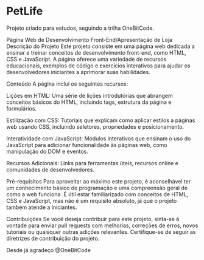 # PetLife
Projeto criado para estudos, seguindo a trilha OneBitCode.

Página Web de Desenvolvimento Front-End/Apresentação de Loja
Descrição do Projeto
Este projeto consiste em uma página web dedicada a ensinar e treinar conceitos de desenvolvimento front-end, como HTML, CSS e JavaScript. 
A página oferece uma variedade de recursos educacionais, exemplos de código e exercícios interativos para ajudar os desenvolvedores iniciantes
a aprimorar suas habilidades.

Conteúdo
A página inclui os seguintes recursos:

Lições em HTML: Uma série de lições introdutórias que abrangem conceitos básicos do HTML, incluindo tags, estrutura da página e formulários.

Estilização com CSS: Tutoriais que explicam como aplicar estilos a páginas web usando CSS, incluindo seletores, propriedades e posicionamento.

Interatividade com JavaScript: Módulos interativos que ensinam o uso do JavaScript para adicionar funcionalidade às páginas web, como manipulação do DOM e eventos.

Recursos Adicionais: Links para ferramentas úteis, recursos online e comunidades de desenvolvedores.

Pré-requisitos
Para aproveitar ao máximo este projeto, é aconselhável ter um conhecimento básico de programação e uma compreensão geral de como a web funciona. É útil estar 
familiarizado com conceitos de HTML, CSS e JavaScript, mas não é um requisito absoluto, já que o projeto também atende a iniciantes.

Contribuições
Se você deseja contribuir para este projeto, sinta-se à vontade para enviar pull requests com melhorias, correções de erros, novos tutoriais ou quaisquer outras
adições relevantes. Certifique-se de seguir as diretrizes de contribuição do projeto.

Desde já agradeço @OneBitCode
